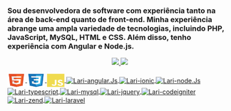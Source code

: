  
 ### Sou desenvolvedora de software com experiência tanto na área de back-end quanto de front-end. Minha experiência abrange uma ampla variedade de tecnologias, incluindo PHP, JavaScript, MySQL, HTML e CSS. Além disso, tenho experiência com Angular e Node.js.


<div align="center">
  <a href="https://github.com/LarissaNSilva">
  <img height="180em" src="https://github-readme-stats.vercel.app/api?username=LarissaNSilva&show_icons=true&theme=dracula&include_all_commits=true&count_private=true"/>
  <img height="180em" src="https://github-readme-stats.vercel.app/api/top-langs/?username=LarissaNSilva&layout=compact&langs_count=7&theme=dracula"/>
</div>
<div style="display: inline_block"><br>
     <img align="center" alt="Lari-HTML" height="30" width="40" src="https://raw.githubusercontent.com/devicons/devicon/master/icons/html5/html5-original.svg">
      <img align="center" alt="Lari-CSS" height="30" width="40" src="https://raw.githubusercontent.com/devicons/devicon/master/icons/css3/css3-original.svg">
      <img align="center" alt="Lari-Js" height="30" width="40" src="https://raw.githubusercontent.com/devicons/devicon/master/icons/javascript/javascript-plain.svg">
      <img align="center" alt="Lari-angular.Js" height="30" width="40" src="https://cdn.jsdelivr.net/gh/devicons/devicon/icons/angularjs/angularjs-original.svg">
      <img align="center" alt="Lari-ionic" height="30" width="40" src="https://cdn.jsdelivr.net/gh/devicons/devicon/icons/ionic/ionic-original.svg" />
      <img  align="center" alt="Lari-node.Js" height="30" width="40"src="https://cdn.jsdelivr.net/gh/devicons/devicon/icons/nodejs/nodejs-plain.svg" />
      <img align="center" alt="Lari-typescript" height="30" width="40" src="https://cdn.jsdelivr.net/gh/devicons/devicon/icons/typescript/typescript-original.svg" />
      <img align="center" alt="Lari-mysql" height="30" width="40" src="https://cdn.jsdelivr.net/gh/devicons/devicon/icons/mysql/mysql-original.svg" />
      <img align="center" alt="Lari-jquery" height="30" width="40" src="https://cdn.jsdelivr.net/gh/devicons/devicon/icons/jquery/jquery-original.svg" />
      <img align="center" alt="Lari-codeigniter" height="30" width="40" src="https://cdn.jsdelivr.net/gh/devicons/devicon/icons/codeigniter/codeigniter-plain.svg" />
      <img align="center" alt="Lari-zend" height="30" width="40" src="https://cdn.jsdelivr.net/gh/devicons/devicon/icons/zend/zend-plain.svg" />
      <img align="center" alt="Lari-laravel" height="30" width="40" src="https://cdn.jsdelivr.net/gh/devicons/devicon/icons/laravel/laravel-plain-wordmark.svg" />
  

  </div>
</div>
  
     

